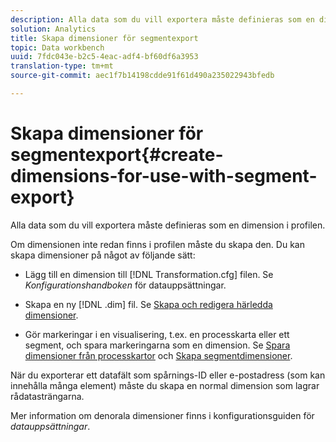 ```yaml
---
description: Alla data som du vill exportera måste definieras som en dimension i profilen.
solution: Analytics
title: Skapa dimensioner för segmentexport
topic: Data workbench
uuid: 7fdc043e-b2c5-4eac-adf4-bf60df6a3953
translation-type: tm+mt
source-git-commit: aec1f7b14198cdde91f61d490a235022943bfedb

---
```



# Skapa dimensioner för segmentexport{#create-dimensions-for-use-with-segment-export}

Alla data som du vill exportera måste definieras som en dimension i profilen.

Om dimensionen inte redan finns i profilen måste du skapa den. Du kan skapa dimensioner på något av följande sätt:

* Lägg till en dimension till [!DNL Transformation.cfg] filen. Se *Konfigurationshandboken* för datauppsättningar.

* Skapa en ny [!DNL .dim] fil. Se [Skapa och redigera härledda dimensioner](../../../home/c-get-started/c-admin-intrf/c-prof-mgr/c-dvrd-dim.md#concept-ece3c3ea8cdf4fc796680173993bff93).

* Gör markeringar i en visualisering, t.ex. en processkarta eller ett segment, och spara markeringarna som en dimension. Se [Spara dimensioner från processkartor](../../../home/c-get-started/c-analysis-vis/c-proc-maps/t-dim-proc-maps.md#task-44d9e555d4a944e6aa81993eef703051) och [Skapa segmentdimensioner](../../../home/c-get-started/c-analysis-vis/c-seg/c-create-seg-dim.md#concept-70b363edcad14185ba8051646ad3d44e).

När du exporterar ett datafält som spårnings-ID eller e-postadress (som kan innehålla många element) måste du skapa en normal dimension som lagrar rådatasträngarna.

Mer information om denorala dimensioner finns i konfigurationsguiden för *datauppsättningar*.

